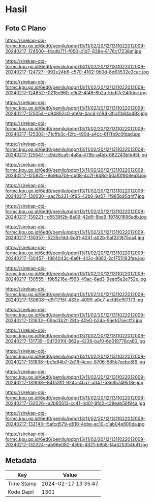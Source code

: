 # Hasil

## Foto C Plano

https://sirekap-obj-formc.kpu.go.id/6ed0/pemilu/pdpr/13/11/02/20/12/1311022012009-20240217-124500--f4adb711-f050-41d7-838e-8176c17238af.jpg

https://sirekap-obj-formc.kpu.go.id/6ed0/pemilu/pdpr/13/11/02/20/12/1311022012009-20240217-124727--992e24b6-c570-4102-9b0d-8d63532e2cac.jpg

https://sirekap-obj-formc.kpu.go.id/6ed0/pemilu/pdpr/13/11/02/20/12/1311022012009-20240217-124852--0215e960-c9d2-4f48-8b2a-5bdf7e240dce.jpg

https://sirekap-obj-formc.kpu.go.id/6ed0/pemilu/pdpr/13/11/02/20/12/1311022012009-20240217-125054--d94862c0-ab0a-4ac4-b194-3fcd1b84a493.jpg

https://sirekap-obj-formc.kpu.go.id/6ed0/pemilu/pdpr/13/11/02/20/12/1311022012009-20240217-125302--71cffb3c-f2fc-490d-a4cc-6f7fb9c0fdad.jpg

https://sirekap-obj-formc.kpu.go.id/6ed0/pemilu/pdpr/13/11/02/20/12/1311022012009-20240217-125547--c9dc8ca5-4a8a-479b-a4bb-682243bfe45f.jpg

https://sirekap-obj-formc.kpu.go.id/6ed0/pemilu/pdpr/13/11/02/20/12/1311022012009-20240217-125925--9b96a70e-cb08-4c2f-848d-50af0f908ea8.jpg

https://sirekap-obj-formc.kpu.go.id/6ed0/pemilu/pdpr/13/11/02/20/12/1311022012009-20240217-130030--aac7b331-0f95-42b0-9a57-1f985b95d4f7.jpg

https://sirekap-obj-formc.kpu.go.id/6ed0/pemilu/pdpr/13/11/02/20/12/1311022012009-20240217-130221--d5539f2b-8a09-42d9-8ba9-197801696adb.jpg

https://sirekap-obj-formc.kpu.go.id/6ed0/pemilu/pdpr/13/11/02/20/12/1311022012009-20240217-130357--5235c1dd-8c81-4241-a02b-5af251875ca4.jpg

https://sirekap-obj-formc.kpu.go.id/6ed0/pemilu/pdpr/13/11/02/20/12/1311022012009-20240217-130457--f884043c-6a6f-442c-8863-2c1755183fae.jpg

https://sirekap-obj-formc.kpu.go.id/6ed0/pemilu/pdpr/13/11/02/20/12/1311022012009-20240217-130555--f9b5216e-f563-49ac-8ad3-9eab5e2e752e.jpg

https://sirekap-obj-formc.kpu.go.id/6ed0/pemilu/pdpr/13/11/02/20/12/1311022012009-20240217-130808--d971715f-433e-4099-a0c7-acfd5e9f7173.jpg

https://sirekap-obj-formc.kpu.go.id/6ed0/pemilu/pdpr/13/11/02/20/12/1311022012009-20240217-131633--09ad3b2f-28fa-40e0-b24a-9aefd7aecff3.jpg

https://sirekap-obj-formc.kpu.go.id/6ed0/pemilu/pdpr/13/11/02/20/12/1311022012009-20240217-131739--0d7201f4-862e-4239-ba10-6d019778ca60.jpg

https://sirekap-obj-formc.kpu.go.id/6ed0/pemilu/pdpr/13/11/02/20/12/1311022012009-20240217-131838--bc1e84b7-2d18-4cee-8706-585b7eebc8f9.jpg

https://sirekap-obj-formc.kpu.go.id/6ed0/pemilu/pdpr/13/11/02/20/12/1311022012009-20240217-131938--84153fff-924c-4ba7-a047-53e85749518e.jpg

https://sirekap-obj-formc.kpu.go.id/6ed0/pemilu/pdpr/13/11/02/20/12/1311022012009-20240217-132026--a2b85613-cc41-4d01-9fd2-c38eab56f94a.jpg

https://sirekap-obj-formc.kpu.go.id/6ed0/pemilu/pdpr/13/11/02/20/12/1311022012009-20240217-132143--5afcd579-d616-4dbe-ac10-c1ab04e800da.jpg

https://sirekap-obj-formc.kpu.go.id/6ed0/pemilu/pdpr/13/11/02/20/12/1311022012009-20240217-132224--ab96e082-459b-4321-b9b8-f4a525354b41.jpg


## Metadata

| Key        | Value               |
| ---------- | ------------------- |
| Time Stamp | 2024-02-17 13:35:47 |
| Kode Dapil | 1301                |



